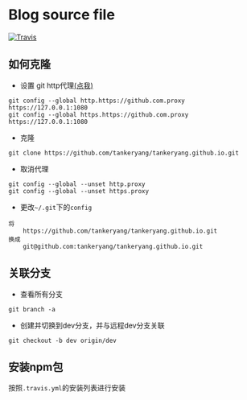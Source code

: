 # Blog source file

[![Travis](https://www.travis-ci.org/tankeryang/tankeryang.github.io.svg?branch=master)](https://tankeryang.github.io)

## 如何克隆
* 设置 git http代理[(点我)](https://www.zhihu.com/question/27159393)
```
git config --global http.https://github.com.proxy https://127.0.0.1:1080
git config --global https.https://github.com.proxy https://127.0.0.1:1080
```

* 克隆
```
git clone https://github.com/tankeryang/tankeryang.github.io.git
```

* 取消代理
```
git config --global --unset http.proxy
git config --global --unset https.proxy
```

* 更改```~/.git```下的```config```

```
将
    https://github.com/tankeryang/tankeryang.github.io.git
换成
    git@github.com:tankeryang/tankeryang.github.io.git
```

## 关联分支
* 查看所有分支
```
git branch -a
```

* 创建并切换到dev分支，并与远程dev分支关联
```
git checkout -b dev origin/dev
```

## 安装npm包
按照```.travis.yml```的安装列表进行安装